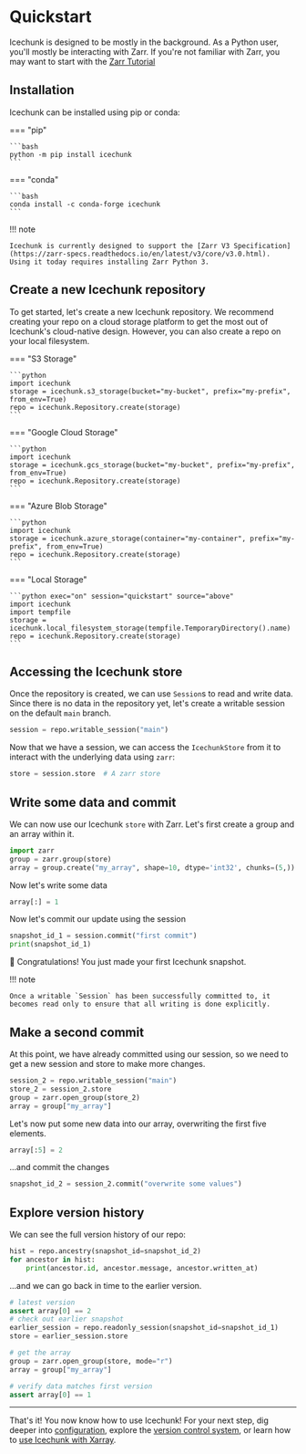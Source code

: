 # Quickstart

Icechunk is designed to be mostly in the background.
As a Python user, you'll mostly be interacting with Zarr.
If you're not familiar with Zarr, you may want to start with the [Zarr Tutorial](https://zarr.readthedocs.io/en/latest/tutorial.html)

## Installation

Icechunk can be installed using pip or conda:

=== "pip"

    ```bash
    python -m pip install icechunk
    ```

=== "conda"

    ```bash
    conda install -c conda-forge icechunk
    ```

!!! note

    Icechunk is currently designed to support the [Zarr V3 Specification](https://zarr-specs.readthedocs.io/en/latest/v3/core/v3.0.html).
    Using it today requires installing Zarr Python 3.

## Create a new Icechunk repository

To get started, let's create a new Icechunk repository.
We recommend creating your repo on a cloud storage platform to get the most out of Icechunk's cloud-native design.
However, you can also create a repo on your local filesystem.

=== "S3 Storage"

    ```python
    import icechunk
    storage = icechunk.s3_storage(bucket="my-bucket", prefix="my-prefix", from_env=True)
    repo = icechunk.Repository.create(storage)
    ```

=== "Google Cloud Storage"

    ```python
    import icechunk
    storage = icechunk.gcs_storage(bucket="my-bucket", prefix="my-prefix", from_env=True)
    repo = icechunk.Repository.create(storage)
    ```

=== "Azure Blob Storage"

    ```python
    import icechunk
    storage = icechunk.azure_storage(container="my-container", prefix="my-prefix", from_env=True)
    repo = icechunk.Repository.create(storage)
    ```

=== "Local Storage"

    ```python exec="on" session="quickstart" source="above"
    import icechunk
    import tempfile
    storage = icechunk.local_filesystem_storage(tempfile.TemporaryDirectory().name)
    repo = icechunk.Repository.create(storage)
    ```

## Accessing the Icechunk store

Once the repository is created, we can use `Session`s to read and write data. Since there is no data in the repository yet,
let's create a writable session on the default `main` branch.

```python exec="on" session="quickstart" source="material-block"
session = repo.writable_session("main")
```

Now that we have a session, we can access the `IcechunkStore` from it to interact with the underlying data using `zarr`:

```python exec="on" session="quickstart" source="material-block"
store = session.store  # A zarr store
```

## Write some data and commit

We can now use our Icechunk `store` with Zarr.
Let's first create a group and an array within it.

```python exec="on" session="quickstart" source="material-block"
import zarr
group = zarr.group(store)
array = group.create("my_array", shape=10, dtype='int32', chunks=(5,))
```

Now let's write some data

```python exec="on" session="quickstart" source="material-block"
array[:] = 1
```

Now let's commit our update using the session

```python exec="on" session="quickstart" source="material-block" result="code"
snapshot_id_1 = session.commit("first commit")
print(snapshot_id_1)
```

🎉 Congratulations! You just made your first Icechunk snapshot.

!!! note

    Once a writable `Session` has been successfully committed to, it becomes read only to ensure that all writing is done explicitly.

## Make a second commit

At this point, we have already committed using our session, so we need to get a new session and store to make more changes.

```python exec="on" session="quickstart" source="material-block"
session_2 = repo.writable_session("main")
store_2 = session_2.store
group = zarr.open_group(store_2)
array = group["my_array"]
```

Let's now put some new data into our array, overwriting the first five elements.

```python exec="on" session="quickstart" source="material-block"
array[:5] = 2
```

...and commit the changes

```python exec="on" session="quickstart" source="material-block"
snapshot_id_2 = session_2.commit("overwrite some values")
```

## Explore version history

We can see the full version history of our repo:

```python exec="on" session="quickstart" source="material-block" result="code"
hist = repo.ancestry(snapshot_id=snapshot_id_2)
for ancestor in hist:
    print(ancestor.id, ancestor.message, ancestor.written_at)
```

...and we can go back in time to the earlier version.

```python exec="on" session="quickstart" source="material-block"
# latest version
assert array[0] == 2
# check out earlier snapshot
earlier_session = repo.readonly_session(snapshot_id=snapshot_id_1)
store = earlier_session.store

# get the array
group = zarr.open_group(store, mode="r")
array = group["my_array"]

# verify data matches first version
assert array[0] == 1
```

---

That's it! You now know how to use Icechunk!
For your next step, dig deeper into [configuration](./configuration.md),
explore the [version control system](./version-control.md), or learn how to
[use Icechunk with Xarray](./xarray.md).
